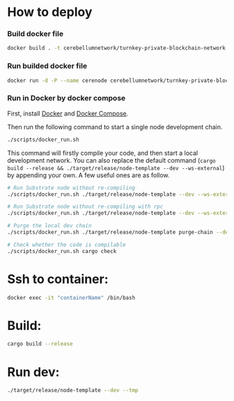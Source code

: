 # How to deploy

### Build docker file
```bash
docker build . -t cerebellumnetwork/turnkey-private-blockchain-network
```
### Run builded docker file
```bash
docker run -d -P --name cerenode cerebellumnetwork/turnkey-private-blockchain-network
```

### Run in Docker by docker compose
First, install [Docker](https://docs.docker.com/get-docker/) and
[Docker Compose](https://docs.docker.com/compose/install/).

Then run the following command to start a single node development chain.

```bash
./scripts/docker_run.sh
```

This command will firstly compile your code, and then start a local development network. You can
also replace the default command (`cargo build --release && ./target/release/node-template --dev --ws-external`)
by appending your own. A few useful ones are as follow.

```bash
# Run Substrate node without re-compiling
./scripts/docker_run.sh ./target/release/node-template --dev --ws-external

# Run Substrate node without re-compiling with rpc
./scripts/docker_run.sh ./target/release/node-template --dev --ws-external --rpc-external

# Purge the local dev chain
./scripts/docker_run.sh ./target/release/node-template purge-chain --dev

# Check whether the code is compilable
./scripts/docker_run.sh cargo check
```

# Ssh to container:
```bash
docker exec -it "containerName" /bin/bash
```

# Build:
```bash
cargo build --release
```

# Run dev:
```bash
./target/release/node-template --dev --tmp
```
